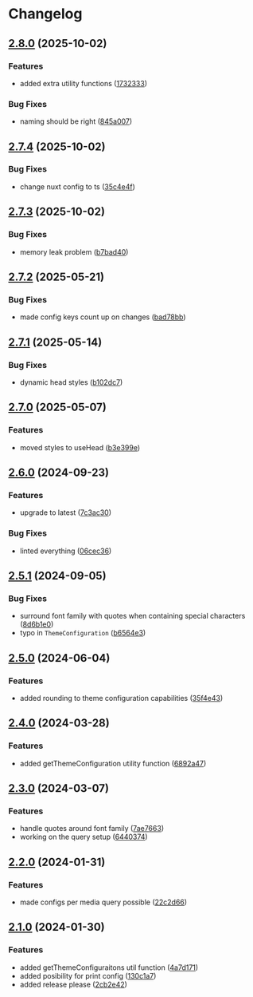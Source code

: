# Changelog

## [2.8.0](https://github.com/limbo-works/Limbo.Nuxt.ThemeConfiguration/compare/v2.7.4...v2.8.0) (2025-10-02)


### Features

* added extra utility functions ([1732333](https://github.com/limbo-works/Limbo.Nuxt.ThemeConfiguration/commit/17323331d7d33ebcf5c90700a7e4c05cd5b69a0f))


### Bug Fixes

* naming should be right ([845a007](https://github.com/limbo-works/Limbo.Nuxt.ThemeConfiguration/commit/845a007a4c531d89d3abb09dd36cd33325b866ad))

## [2.7.4](https://github.com/limbo-works/Limbo.Nuxt.ThemeConfiguration/compare/v2.7.3...v2.7.4) (2025-10-02)


### Bug Fixes

* change nuxt config to ts ([35c4e4f](https://github.com/limbo-works/Limbo.Nuxt.ThemeConfiguration/commit/35c4e4f18a05e06a58f396c24d7e3422b6ade605))

## [2.7.3](https://github.com/limbo-works/Limbo.Nuxt.ThemeConfiguration/compare/v2.7.2...v2.7.3) (2025-10-02)


### Bug Fixes

* memory leak problem ([b7bad40](https://github.com/limbo-works/Limbo.Nuxt.ThemeConfiguration/commit/b7bad4025bd65b57feb9900adf7b4bb6855045e6))

## [2.7.2](https://github.com/limbo-works/Limbo.Nuxt.ThemeConfiguration/compare/v2.7.1...v2.7.2) (2025-05-21)


### Bug Fixes

* made config keys count up on changes ([bad78bb](https://github.com/limbo-works/Limbo.Nuxt.ThemeConfiguration/commit/bad78bbed34ec5ec1a066cea8f2d5edf08bcdc51))

## [2.7.1](https://github.com/limbo-works/Limbo.Nuxt.ThemeConfiguration/compare/v2.7.0...v2.7.1) (2025-05-14)


### Bug Fixes

* dynamic head styles ([b102dc7](https://github.com/limbo-works/Limbo.Nuxt.ThemeConfiguration/commit/b102dc7375b93b9185f8d450c9511b805469414e))

## [2.7.0](https://github.com/limbo-works/Limbo.Nuxt.ThemeConfiguration/compare/v2.6.0...v2.7.0) (2025-05-07)


### Features

* moved styles to useHead ([b3e399e](https://github.com/limbo-works/Limbo.Nuxt.ThemeConfiguration/commit/b3e399ec5fde109adfe9898b79d4eef26ce3f99e))

## [2.6.0](https://github.com/limbo-works/Limbo.Nuxt.ThemeConfiguration/compare/v2.5.1...v2.6.0) (2024-09-23)


### Features

* upgrade to latest ([7c3ac30](https://github.com/limbo-works/Limbo.Nuxt.ThemeConfiguration/commit/7c3ac304693f018d0d007cd538a3aab71b605745))


### Bug Fixes

* linted everything ([06cec36](https://github.com/limbo-works/Limbo.Nuxt.ThemeConfiguration/commit/06cec36561b9117d23e9171ce39c265463e924ce))

## [2.5.1](https://github.com/limbo-works/Limbo.Nuxt.ThemeConfiguration/compare/v2.5.0...v2.5.1) (2024-09-05)

### Bug Fixes

-   surround font family with quotes when containing special characters ([8d6b1e0](https://github.com/limbo-works/Limbo.Nuxt.ThemeConfiguration/commit/8d6b1e0c6b2dbcf60acb8f6d2018a8cb2a7af98b))
-   typo in `ThemeConfiguration` ([b6564e3](https://github.com/limbo-works/Limbo.Nuxt.ThemeConfiguration/commit/b6564e31c7b026d0e715fa496f66c676d0c808d4))

## [2.5.0](https://github.com/limbo-works/Limbo.Nuxt.ThemeConfiguration/compare/v2.4.0...v2.5.0) (2024-06-04)

### Features

-   added rounding to theme configuration capabilities ([35f4e43](https://github.com/limbo-works/Limbo.Nuxt.ThemeConfiguration/commit/35f4e43b699f12ce3d2f6f8e123aa66cc8cfc3e5))

## [2.4.0](https://github.com/limbo-works/Limbo.Nuxt.ThemeConfiguration/compare/v2.3.0...v2.4.0) (2024-03-28)

### Features

-   added getThemeConfiguration utility function ([6892a47](https://github.com/limbo-works/Limbo.Nuxt.ThemeConfiguration/commit/6892a47a889e59ec6078bb25ac4d1b71f62ab65b))

## [2.3.0](https://github.com/limbo-works/Limbo.Nuxt.ThemeConfiguration/compare/v2.2.0...v2.3.0) (2024-03-07)

### Features

-   handle quotes around font family ([7ae7663](https://github.com/limbo-works/Limbo.Nuxt.ThemeConfiguration/commit/7ae7663396323b8b666d17ab16dfbb514be7ccc3))
-   working on the query setup ([6440374](https://github.com/limbo-works/Limbo.Nuxt.ThemeConfiguration/commit/64403741e6730311be485c8d9e8b91e150819c4b))

## [2.2.0](https://github.com/limbo-works/Limbo.Nuxt.ThemeConfiguration/compare/v2.1.0...v2.2.0) (2024-01-31)

### Features

-   made configs per media query possible ([22c2d66](https://github.com/limbo-works/Limbo.Nuxt.ThemeConfiguration/commit/22c2d66a03e8139ebcacc67a4cc7ac53393d111e))

## [2.1.0](https://github.com/limbo-works/Limbo.Nuxt.ThemeConfiguration/compare/2.0.1...v2.1.0) (2024-01-30)

### Features

-   added getThemeConfiguraitons util function ([4a7d171](https://github.com/limbo-works/Limbo.Nuxt.ThemeConfiguration/commit/4a7d1715aca798b9dee3fdefb17f0aa68298608c))
-   added posibility for print config ([130c1a7](https://github.com/limbo-works/Limbo.Nuxt.ThemeConfiguration/commit/130c1a7803642b425ebc13e2dc0387e5869c90e3))
-   added release please ([2cb2e42](https://github.com/limbo-works/Limbo.Nuxt.ThemeConfiguration/commit/2cb2e429e1cac55b088e156118fc443f4a4a4dfb))
